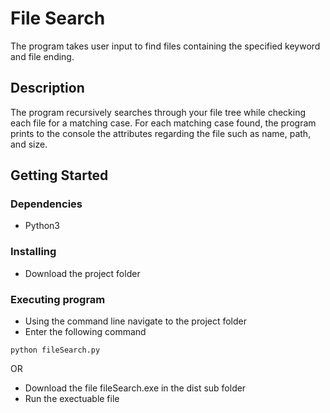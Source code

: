 # File Search

The program takes user input to find files containing the specified keyword and file ending.

## Description

The program recursively searches through your file tree while checking each file for a matching case. For each matching case found, the program prints to the console the attributes regarding the file such as name, path, and size. 

## Getting Started

### Dependencies

* Python3

### Installing

* Download the project folder

### Executing program

* Using the command line navigate to the project folder
* Enter the following command
```
python fileSearch.py
```

OR

* Download the file fileSearch.exe in the dist sub folder
* Run the exectuable file
